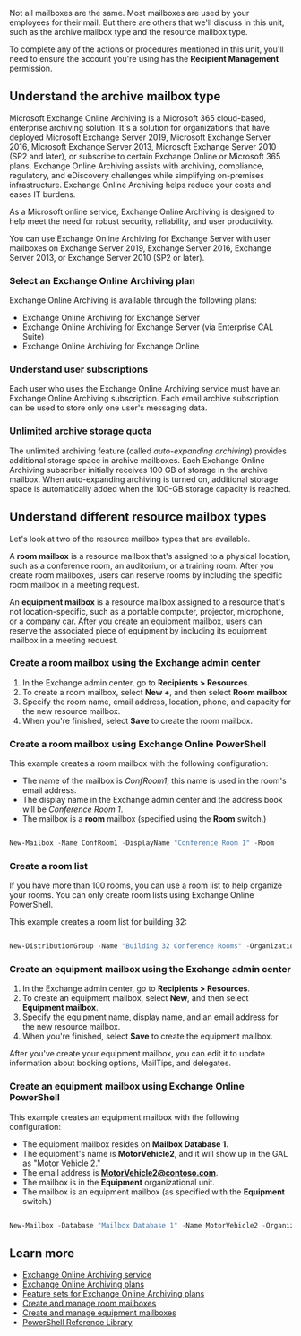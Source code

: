 Not all mailboxes are the same. Most mailboxes are used by your employees for their mail. But there are others that we'll discuss in this unit, such as the archive mailbox type and the resource mailbox type.  

To complete any of the actions or procedures mentioned in this unit, you'll need to ensure the account you're using has the **Recipient Management** permission.  


## Understand the archive mailbox type 

Microsoft Exchange Online Archiving is a Microsoft 365 cloud-based, enterprise archiving solution. It's a solution for organizations that have deployed Microsoft Exchange Server 2019, Microsoft Exchange Server 2016, Microsoft Exchange Server 2013, Microsoft Exchange Server 2010 (SP2 and later), or subscribe to certain Exchange Online or Microsoft 365 plans. Exchange Online Archiving assists with archiving, compliance, regulatory, and eDiscovery challenges while simplifying on-premises infrastructure. Exchange Online Archiving helps reduce your costs and eases IT burdens. 

As a Microsoft online service, Exchange Online Archiving is designed to help meet the need for robust security, reliability, and user productivity. 

You can use Exchange Online Archiving for Exchange Server with user mailboxes on Exchange Server 2019, Exchange Server 2016, Exchange Server 2013, or Exchange Server 2010 (SP2 or later). 


### Select an Exchange Online Archiving plan 

Exchange Online Archiving is available through the following plans: 

- Exchange Online Archiving for Exchange Server 
- Exchange Online Archiving for Exchange Server (via Enterprise CAL Suite) 
- Exchange Online Archiving for Exchange Online 

 

### Understand user subscriptions 

Each user who uses the Exchange Online Archiving service must have an Exchange Online Archiving subscription. Each email archive subscription can be used to store only one user's messaging data. 

### Unlimited archive storage quota 

The unlimited archiving feature (called *auto-expanding archiving*) provides additional storage space in archive mailboxes. Each Exchange Online Archiving subscriber initially receives 100 GB of storage in the archive mailbox. When auto-expanding archiving is turned on, additional storage space is automatically added when the 100-GB storage capacity is reached. 

## Understand different resource mailbox types 

Let's look at two of the resource mailbox types that are available. 

A **room mailbox** is a resource mailbox that's assigned to a physical location, such as a conference room, an auditorium, or a training room. After you create room mailboxes, users can reserve rooms by including the specific room mailbox in a meeting request. 

An **equipment mailbox** is a resource mailbox assigned to a resource that's not location-specific, such as a portable computer, projector, microphone, or a company car. After you create an equipment mailbox, users can reserve the associated piece of equipment by including its equipment mailbox in a meeting request. 

 
### Create a room mailbox using the Exchange admin center 

1. In the Exchange admin center, go to **Recipients > Resources**. 
2. To create a room mailbox, select **New +**, and then select **Room mailbox**. 
3. Specify the room name, email address, location, phone, and capacity for the new resource mailbox. 
4. When you're finished, select **Save** to create the room mailbox.  


### Create a room mailbox using Exchange Online PowerShell 

This example creates a room mailbox with the following configuration: 

- The name of the mailbox is *ConfRoom1*; this name is used in the room's email address. 
- The display name in the Exchange admin center and the address book will be *Conference Room 1*. 
- The mailbox is a **room** mailbox (specified using the **Room** switch.)

```PowerShell 

New-Mailbox -Name ConfRoom1 -DisplayName "Conference Room 1" -Room 

``` 

### Create a room list 

If you have more than 100 rooms, you can use a room list to help organize your rooms. You can only create room lists using Exchange Online PowerShell. 

This example creates a room list for building 32: 

```PowerShell 

New-DistributionGroup -Name "Building 32 Conference Rooms" -OrganizationalUnit "contoso.com/rooms" -RoomList 

``` 

### Create an equipment mailbox using the Exchange admin center

1. In the Exchange admin center, go to **Recipients > Resources**. 
2. To create an equipment mailbox, select **New**, and then select **Equipment mailbox**.  
3. Specify the equipment name, display name, and an email address for the new resource mailbox. 
4. When you're finished, select **Save** to create the equipment mailbox.  

After you've create your equipment mailbox, you can edit it to update information about booking options, MailTips, and delegates. 


### Create an equipment mailbox using Exchange Online PowerShell  

This example creates an equipment mailbox with the following configuration: 

- The equipment mailbox resides on **Mailbox Database 1**. 
- The equipment's name is **MotorVehicle2**, and it will show up in the GAL as "Motor Vehicle 2." 
- The email address is **MotorVehicle2@contoso.com**.
- The mailbox is in the **Equipment** organizational unit. 
- The mailbox is an equipment mailbox (as specified with the **Equipment** switch.)

```PowerShell 

New-Mailbox -Database "Mailbox Database 1" -Name MotorVehicle2 -OrganizationalUnit Equipment -DisplayName "Motor Vehicle 2" -Equipment 

``` 

## Learn more
- [Exchange Online Archiving service](/office365/servicedescriptions/exchange-online-archiving-service-description/exchange-online-archiving-service-description) 
- [Exchange Online Archiving plans](/office365/servicedescriptions/exchange-online-archiving-service-description/exchange-online-archiving-service-description#exchange-online-archiving-plans) 
- [Feature sets for Exchange Online Archiving plans](/office365/servicedescriptions/exchange-online-archiving-service-description/exchange-online-archiving-service-description#feature-availability-across-exchange-online-archiving-plans) 
- [Create and manage room mailboxes](/Exchange/recipients-in-exchange-online/manage-room-mailboxes) 
- [Create and manage equipment mailboxes](/Exchange/recipients-in-exchange-online/manage-equipment-mailboxes) 
- [PowerShell Reference Library](/powershell/windows/get-started?azure-portal=true) 
